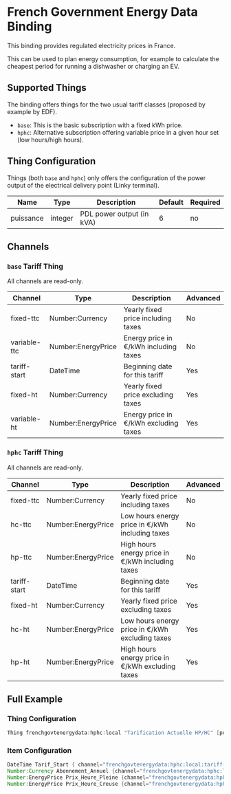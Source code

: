 # French Government Energy Data Binding

This binding provides regulated electricity prices in France.

This can be used to plan energy consumption, for example to calculate the cheapest period for running a dishwasher or charging an EV.

## Supported Things

The binding offers things for the two usual tariff classes (proposed by example by EDF).

- `base`: This is the basic subscription with a fixed kWh price.
- `hphc`: Alternative subscription offering variable price in a given hour set (low hours/high hours).

## Thing Configuration

Things (both `base` and `hphc`) only offers the configuration of the power output of the electrical delivery point (Linky terminal).

| Name                  | Type    | Description                                 | Default       | Required |
|-----------------------|---------|---------------------------------------------|---------------|----------|
| puissance             | integer | PDL power output (in kVA)                   | 6             | no       |

## Channels

### `base` Tariff Thing

All channels are read-only.

| Channel      | Type               | Description                             | Advanced |
|--------------|--------------------|-----------------------------------------|----------|
| fixed-ttc    | Number:Currency    | Yearly fixed price including taxes      | No       |
| variable-ttc | Number:EnergyPrice | Energy price in €/kWh including taxes   | No       |
| tariff-start | DateTime           | Beginning date for this tariff          | Yes      |
| fixed-ht     | Number:Currency    | Yearly fixed price excluding taxes      | Yes      |
| variable-ht  | Number:EnergyPrice | Energy price in €/kWh excluding taxes   | Yes      |

### `hphc` Tariff Thing

All channels are read-only.

| Channel      | Type               | Description                                        | Advanced |
|--------------|--------------------|----------------------------------------------------|----------|
| fixed-ttc    | Number:Currency    | Yearly fixed price including taxes                 | No       |
| hc-ttc       | Number:EnergyPrice | Low hours energy price in €/kWh including taxes    | No       |
| hp-ttc       | Number:EnergyPrice | High hours energy price in €/kWh including taxes   | No       |
| tariff-start | DateTime           | Beginning date for this tariff                     | Yes      |
| fixed-ht     | Number:Currency    | Yearly fixed price excluding taxes                 | Yes      |
| hc-ht        | Number:EnergyPrice | Low hours energy price in €/kWh excluding taxes    | Yes      |
| hp-ht        | Number:EnergyPrice | High hours energy price in €/kWh excluding taxes   | Yes      |

## Full Example

### Thing Configuration

```java
Thing frenchgovtenergydata:hphc:local "Tarification Actuelle HP/HC" [puissance=9]
```

### Item Configuration

```java
DateTime Tarif_Start { channel="frenchgovtenergydata:hphc:local:tariff-start" }
Number:Currency Abonnement_Annuel {channel="frenchgovtenergydata:hphc:local:fixed-ttc"}
Number:EnergyPrice Prix_Heure_Pleine {channel="frenchgovtenergydata:hphc:local:hp-ttc"}
Number:EnergyPrice Prix_Heure_Creuse {channel="frenchgovtenergydata:hphc:local:hc-ttc"}
```
